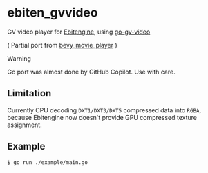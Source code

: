 # ebiten_gvvideo

GV video player for [Ebitengine](https://ebitengine.org/), using [go-gv-video](https://github.com/funatsufumiya/go-gv-video)

( Partial port from [bevy_movie_player](https://github.com/funatsufumiya/bevy_movie_player) )

> [!WARNING]
> Go port was almost done by GitHub Copilot. Use with care.

## Limitation

Currently CPU decoding `DXT1/DXT3/DXT5` compressed data into `RGBA`, because Ebitengine now doesn't provide GPU compressed texture assignment.

## Example

```bash
$ go run ./example/main.go
```
